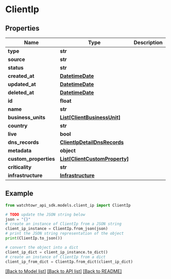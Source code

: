 # ClientIp


## Properties

Name | Type | Description | Notes
------------ | ------------- | ------------- | -------------
**type** | **str** |  | 
**source** | **str** |  | 
**status** | **str** |  | 
**created_at** | [**DatetimeDate**](datetime.date.md) |  | 
**updated_at** | [**DatetimeDate**](datetime.date.md) |  | 
**deleted_at** | [**DatetimeDate**](datetime.date.md) |  | 
**id** | **float** |  | 
**name** | **str** |  | 
**business_units** | [**List[ClientBusinessUnit]**](ClientBusinessUnit.md) |  | 
**country** | **str** |  | 
**live** | **bool** |  | 
**dns_records** | [**ClientIpDetailDnsRecords**](ClientIpDetailDnsRecords.md) |  | 
**metadata** | **object** |  | 
**custom_properties** | [**List[ClientCustomProperty]**](ClientCustomProperty.md) |  | 
**criticality** | **str** |  | 
**infrastructure** | [**Infrastructure**](Infrastructure.md) |  | [optional] 

## Example

```python
from watchtowr_api_sdk.models.client_ip import ClientIp

# TODO update the JSON string below
json = "{}"
# create an instance of ClientIp from a JSON string
client_ip_instance = ClientIp.from_json(json)
# print the JSON string representation of the object
print(ClientIp.to_json())

# convert the object into a dict
client_ip_dict = client_ip_instance.to_dict()
# create an instance of ClientIp from a dict
client_ip_from_dict = ClientIp.from_dict(client_ip_dict)
```
[[Back to Model list]](../README.md#documentation-for-models) [[Back to API list]](../README.md#documentation-for-api-endpoints) [[Back to README]](../README.md)


